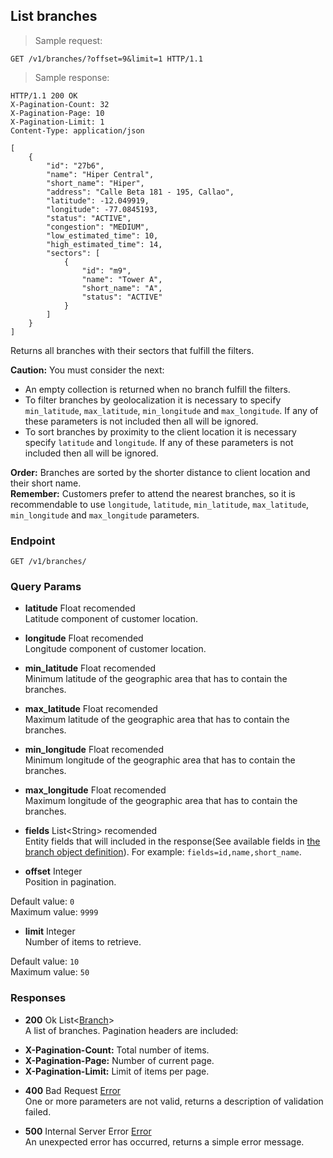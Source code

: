 
## List branches

> Sample request:

```http
GET /v1/branches/?offset=9&limit=1 HTTP/1.1
```

> Sample response:

```http
HTTP/1.1 200 OK
X-Pagination-Count: 32
X-Pagination-Page: 10
X-Pagination-Limit: 1
Content-Type: application/json

[
    {
        "id": "27b6",
        "name": "Hiper Central",
        "short_name": "Hiper",
        "address": "Calle Beta 181 - 195, Callao",
        "latitude": -12.049919,
        "longitude": -77.0845193,
        "status": "ACTIVE",
        "congestion": "MEDIUM", 
        "low_estimated_time": 10,
        "high_estimated_time": 14,
        "sectors": [
            {
                "id": "m9",
                "name": "Tower A",
                "short_name": "A",
                "status": "ACTIVE"
            }
        ]
    }
]
```

Returns all branches with their sectors that fulfill the filters.

<aside class="warning">
    <strong>Caution:</strong>
    You must consider the next:
    <ul>
        <li>An empty collection is returned when no branch fulfill the filters.</li>
        <li>To filter branches by geolocalization it is necessary to specify <code>min_latitude</code>, <code>max_latitude</code>, <code>min_longitude</code> and <code>max_longitude</code>. If any of these parameters is not included then all will be ignored.</li>
        <li>To sort branches by proximity to the client location it is necessary specify <code>latitude</code> and <code>longitude</code>. If any of these parameters is not included then all will be ignored.</li>
    </ul>
</aside>

<aside class="notice">
    <strong>Order:</strong>
    Branches are sorted by the shorter distance to client location and their short name.
</aside>

<aside class="success">
    <strong>Remember:</strong>
    Customers prefer to attend the nearest branches, so it is recommendable to use <code>longitude</code>, <code>latitude</code>, <code>min_latitude</code>, <code>max_latitude</code>, <code>min_longitude</code> and <code>max_longitude</code> parameters.
</aside>

### Endpoint

`GET /v1/branches/`

### Query Params

* **latitude** <span class="param-type">Float</span> <span class="recomended-param">recomended</span><br>
Latitude component of customer location.

* **longitude** <span class="param-type">Float</span> <span class="recomended-param">recomended</span><br>
Longitude component of customer location.

* **min_latitude** <span class="param-type">Float</span> <span class="recomended-param">recomended</span><br>
Minimum latitude of the geographic area that has to contain the branches.

* **max_latitude** <span class="param-type">Float</span> <span class="recomended-param">recomended</span><br>
Maximum latitude of the geographic area that has to contain the branches.

* **min_longitude** <span class="param-type">Float</span> <span class="recomended-param">recomended</span><br>
Minimum longitude of the geographic area that has to contain the branches.

* **max_longitude** <span class="param-type">Float</span> <span class="recomended-param">recomended</span><br>
Maximum longitude of the geographic area that has to contain the branches.

* **fields** <span class="param-type">List\<String\></span> <span class="recomended-param">recomended</span><br>
Entity fields that will included in the response(See available fields in [the branch object definition](#branch)). For example: `fields=id,name,short_name`.

* **offset** <span class="param-type">Integer</span><br>
Position in pagination.
<p>
    <span class="param-condition">Default value:</span> <code>0</code><br>
    <span class="param-condition">Maximum value:</span> <code>9999</code>
</p>

* **limit** <span class="param-type">Integer</span><br>
Number of items to retrieve.
<p>
    <span class="param-condition">Default value:</span> <code>10</code><br>
    <span class="param-condition">Maximum value:</span> <code>50</code>
</p>

### Responses

* **200** <span class="verb-description">Ok</span> <span class="param-type">List\<[Branch](#branch)\></span><br>
A list of branches. Pagination headers are included:
<ul>
    <li><strong>X-Pagination-Count:</strong> Total number of items.</li>
    <li><strong>X-Pagination-Page:</strong> Number of current page.</li>
    <li><strong>X-Pagination-Limit:</strong> Limit of items per page.</li>
</ul>

* **400** <span class="verb-description">Bad Request</span> <span class="param-type">[Error](#error)</span><br>
One or more parameters are not valid, returns a description of validation failed.

* **500** <span class="verb-description">Internal Server Error</span> <span class="param-type">[Error](#error)</span><br>
An unexpected error has occurred, returns a simple error message.
